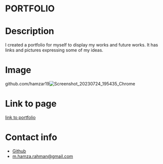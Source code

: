 # PORTFOLIO

# Description
I created a portfolio for myself to display my works and future works. It has links and pictures expressing some of my ideas.

# Image
github.com/hamzar19![Screenshot_20230724_195435_Chrome](https://github.com/HamzaR19/secondassignment/assets/132932060/7f2a4a25-cba0-4cb4-9081-86d4e11bf716)

# Link to page
[link to portfolio](https://hamzar19.github.io/secondassignment)



# Contact info
* [Github](github.com/hamzar19)
* m.hamza.rahman@gmail.com
